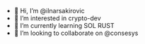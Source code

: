 - 👋 Hi, I’m @ilnarsakirovic
- 👀 I’m interested in crypto-dev
- 🌱 I’m currently learning SOL RUST
- 💞️ I’m looking to collaborate on @consesys

<!---
ilnarsakirovic/ilnarsakirovic is a ✨ special ✨ repository because its `README.md` (this file) appears on your GitHub profile.
You can click the Preview link to take a look at your changes.
--->
